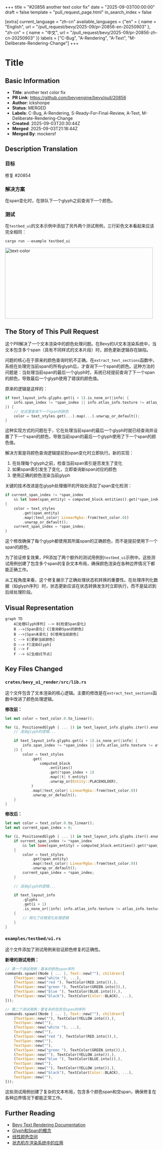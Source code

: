 +++
title = "#20856 another text color fix"
date = "2025-09-03T00:00:00"
draft = false
template = "pull_request_page.html"
in_search_index = false

[extra]
current_language = "zh-cn"
available_languages = {"en" = { name = "English", url = "/pull_request/bevy/2025-09/pr-20856-en-20250903" }, "zh-cn" = { name = "中文", url = "/pull_request/bevy/2025-09/pr-20856-zh-cn-20250903" }}
labels = ["C-Bug", "A-Rendering", "A-Text", "M-Deliberate-Rendering-Change"]
+++

# Title

## Basic Information
- **Title**: another text color fix
- **PR Link**: https://github.com/bevyengine/bevy/pull/20856
- **Author**: ickshonpe
- **Status**: MERGED
- **Labels**: C-Bug, A-Rendering, S-Ready-For-Final-Review, A-Text, M-Deliberate-Rendering-Change
- **Created**: 2025-09-03T20:30:44Z
- **Merged**: 2025-09-03T21:18:44Z
- **Merged By**: mockersf

## Description Translation
### 目标

修复 #20854

### 解决方案

在span变化时，在排队下一个glyph之前查询下一个颜色。

### 测试

在`testbed_ui`的文本示例中添加了另外两个测试用例，三行彩色文本看起来应该完全相同：

```cargo run --example testbed_ui```

<img width="487" height="234" alt="text-color" src="https://github.com/user-attachments/assets/78d10141-9b2f-4a57-9b64-eda62da46db5" />

## The Story of This Pull Request

这个PR解决了一个文本渲染中的颜色处理问题。在Bevy的UI文本渲染系统中，当文本包含多个span（具有不同样式的文本片段）时，颜色更新逻辑存在缺陷。

问题的核心在于原来的颜色查询时机不正确。在`extract_text_sections`函数中，系统在处理完当前span的所有glyph后，才查询下一个span的颜色。这种方法的问题是：当处理当前span的最后一个glyph时，系统已经提前查询了下一个span的颜色，导致最后一个glyph使用了错误的颜色值。

原来的逻辑是这样的：
```rust
if text_layout_info.glyphs.get(i + 1).is_none_or(|info| {
    info.span_index != *span_index || info.atlas_info.texture != atlas_info.texture
}) {
    // 在这里查询下一个span的颜色
    color = text_styles.get(...).map(...).unwrap_or_default();
}
```

这种实现方式的问题在于，它在处理当前span的最后一个glyph时就已经查询并设置了下一个span的颜色，导致当前span的最后一个glyph使用了下一个span的颜色值。

解决方案是将颜色查询逻辑提前到span变化时立即执行。新的实现：

1. 在处理每个glyph之前，检查当前span索引是否发生了变化
2. 如果span索引发生了变化，立即查询新span对应的颜色
3. 使用正确的颜色渲染当前glyph

关键的技术改进是在glyph处理循环的开始处添加了span变化检测：
```rust
if current_span_index != *span_index
    && let Some(span_entity) = computed_block.entities().get(*span_index).map(|t| t.entity)
{
    color = text_styles
        .get(span_entity)
        .map(|text_color| LinearRgba::from(text_color.0))
        .unwrap_or_default();
    current_span_index = *span_index;
}
```

这个修改确保了每个glyph都使用其所属span的正确颜色，而不是提前使用下一个span的颜色。

为了验证修复效果，PR添加了两个额外的测试用例到`testbed_ui`示例中。这些测试用例创建了包含多个span的复杂文本布局，确保颜色渲染在各种边界情况下都能正确工作。

从工程角度来看，这个修复展示了正确处理状态机转换的重要性。在处理序列化数据（如glyph序列）时，状态更新应该在状态转换发生时立即执行，而不是延迟到后续处理阶段。

## Visual Representation

```mermaid
graph TD
    A[处理Glyph序列] --> B{检查Span变化}
    B -->|Span变化| C[查询新Span的颜色]
    B -->|Span未变化| D[使用当前颜色]
    C --> E[更新当前颜色]
    D --> F[渲染Glyph]
    E --> F
    F --> G[生成UI节点]
```

## Key Files Changed

### `crates/bevy_ui_render/src/lib.rs`

这个文件包含了文本渲染的核心逻辑。主要的修改是在`extract_text_sections`函数中改进了颜色处理逻辑。

**修改前：**
```rust
let mut color = text_color.0.to_linear();

for (i, PositionedGlyph { ... }) in text_layout_info.glyphs.iter().enumerate() {
    // 渲染glyph的逻辑...
    
    if text_layout_info.glyphs.get(i + 1).is_none_or(|info| {
        info.span_index != *span_index || info.atlas_info.texture != atlas_info.texture
    }) {
        color = text_styles
            .get(
                computed_block
                    .entities()
                    .get(*span_index + 1)
                    .map(|t| t.entity)
                    .unwrap_or(Entity::PLACEHOLDER),
            )
            .map(|text_color| LinearRgba::from(text_color.0))
            .unwrap_or_default();
    }
}
```

**修改后：**
```rust
let mut color = text_color.0.to_linear();
let mut current_span_index = 0;

for (i, PositionedGlyph { ... }) in text_layout_info.glyphs.iter().enumerate() {
    if current_span_index != *span_index
        && let Some(span_entity) = computed_block.entities().get(*span_index).map(|t| t.entity)
    {
        color = text_styles
            .get(span_entity)
            .map(|text_color| LinearRgba::from(text_color.0))
            .unwrap_or_default();
        current_span_index = *span_index;
    }
    
    // 渲染glyph的逻辑...
    
    if text_layout_info
        .glyphs
        .get(i + 1)
        .is_none_or(|info| info.atlas_info.texture != atlas_info.texture)
    {
        // 简化了纹理变化处理逻辑
    }
}
```

### `examples/testbed/ui.rs`

这个文件添加了测试用例来验证颜色修复的正确性。

**新增的测试用例：**
```rust
// 第一个测试用例：基本的颜色span序列
commands.spawn((Node { ... }, Text::new(""), children![
    (TextSpan::new("white "), ...),
    (TextSpan::new("red "), TextColor(RED.into()),),
    (TextSpan::new("green "), TextColor(GREEN.into()),),
    (TextSpan::new("blue "), TextColor(BLUE.into()),),
    (TextSpan::new("black"), TextColor(Color::BLACK), ...),
]));

// 第二个测试用例：更复杂的包含空span的序列
commands.spawn((Node { ... }, Text::new(""), children![
    (TextSpan::new(""), TextColor(YELLOW.into()),),
    TextSpan::new(""),
    (TextSpan::new("white "), ...),
    TextSpan::new(""),
    (TextSpan::new("red "), TextColor(RED.into()),),
    TextSpan::new(""),
    TextSpan::new(""),
    (TextSpan::new("green "), TextColor(GREEN.into()),),
    (TextSpan::new(""), TextColor(YELLOW.into()),),
    (TextSpan::new("blue "), TextColor(BLUE.into()),),
    TextSpan::new(""),
    (TextSpan::new(""), TextColor(YELLOW.into()),),
    (TextSpan::new("black"), TextColor(Color::BLACK), ...),
    TextSpan::new(""),
]));
```

这些测试用例创建了复杂的文本布局，包含多个颜色span和空span，确保修复在各种边界情况下都能正常工作。

## Further Reading

- [Bevy Text Rendering Documentation](https://docs.rs/bevy_ui/latest/bevy_ui/text/index.html)
- [Glyph和Span的概念](https://docs.rs/bevy_text/latest/bevy_text/struct.Text.html)
- [线性颜色空间](https://en.wikipedia.org/wiki/Linear_RGB)
- [状态机在渲染系统中的应用](https://gameprogrammingpatterns.com/state.html)